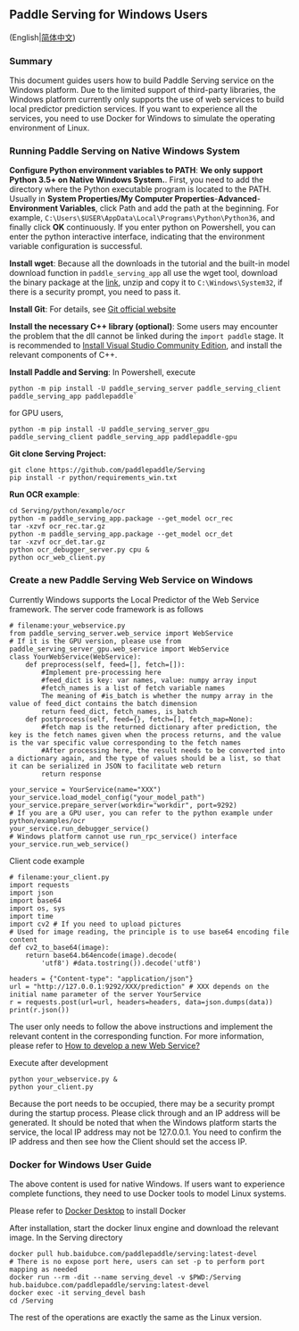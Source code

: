 ## Paddle Serving for Windows Users

(English|[简体中文](./WINDOWS_TUTORIAL_CN.md))

### Summary

This document guides users how to build Paddle Serving service on the Windows platform. Due to the limited support of third-party libraries, the Windows platform currently only supports the use of web services to build local predictor prediction services. If you want to experience all the services, you need to use Docker for Windows to simulate the operating environment of Linux.

### Running Paddle Serving on Native Windows System

**Configure Python environment variables to PATH**: **We only support Python 3.5+ on Native Windows System.**. First, you need to add the directory where the Python executable program is located to the PATH. Usually in **System Properties/My Computer Properties**-**Advanced**-**Environment Variables**, click Path and add the path at the beginning. For example, `C:\Users\$USER\AppData\Local\Programs\Python\Python36`, and finally click **OK** continuously. If you enter python on Powershell, you can enter the python interactive interface, indicating that the environment variable configuration is successful.

**Install wget**: Because all the downloads in the tutorial and the built-in model download function in `paddle_serving_app` all use the wget tool, download the binary package at the [link](http://gnuwin32.sourceforge.net/packages/wget.htm), unzip and copy it to `C:\Windows\System32`, if there is a security prompt, you need to pass it.

**Install Git**: For details, see [Git official website](https://git-scm.com/downloads)

**Install the necessary C++ library (optional)**: Some users may encounter the problem that the dll cannot be linked during the `import paddle` stage. It is recommended to [Install Visual Studio Community Edition](https://visualstudio.microsoft.com/), and install the relevant components of C++.

**Install Paddle and Serving**: In Powershell, execute

```
python -m pip install -U paddle_serving_server paddle_serving_client paddle_serving_app paddlepaddle`
```

for GPU users,

```
python -m pip install -U paddle_serving_server_gpu paddle_serving_client paddle_serving_app paddlepaddle-gpu
```

**Git clone Serving Project:**

```
git clone https://github.com/paddlepaddle/Serving
pip install -r python/requirements_win.txt
```

**Run OCR example**:

```
cd Serving/python/example/ocr
python -m paddle_serving_app.package --get_model ocr_rec
tar -xzvf ocr_rec.tar.gz
python -m paddle_serving_app.package --get_model ocr_det
tar -xzvf ocr_det.tar.gz
python ocr_debugger_server.py cpu &
python ocr_web_client.py
```

### Create a new Paddle Serving Web Service on Windows

Currently Windows supports the Local Predictor of the Web Service framework. The server code framework is as follows

```
# filename:your_webservice.py
from paddle_serving_server.web_service import WebService
# If it is the GPU version, please use from paddle_serving_server_gpu.web_service import WebService
class YourWebService(WebService):
    def preprocess(self, feed=[], fetch=[]):
        #Implement pre-processing here
        #feed_dict is key: var names, value: numpy array input
        #fetch_names is a list of fetch variable names
        The meaning of #is_batch is whether the numpy array in the value of feed_dict contains the batch dimension
        return feed_dict, fetch_names, is_batch
    def postprocess(self, feed={}, fetch=[], fetch_map=None):
        #fetch map is the returned dictionary after prediction, the key is the fetch names given when the process returns, and the value is the var specific value corresponding to the fetch names
        #After processing here, the result needs to be converted into a dictionary again, and the type of values should be a list, so that it can be serialized in JSON to facilitate web return
        return response

your_service = YourService(name="XXX")
your_service.load_model_config("your_model_path")
your_service.prepare_server(workdir="workdir", port=9292)
# If you are a GPU user, you can refer to the python example under python/examples/ocr
your_service.run_debugger_service()
# Windows platform cannot use run_rpc_service() interface
your_service.run_web_service()
```

Client code example

```
# filename:your_client.py
import requests
import json
import base64
import os, sys
import time
import cv2 # If you need to upload pictures
# Used for image reading, the principle is to use base64 encoding file content
def cv2_to_base64(image):
    return base64.b64encode(image).decode(
        'utf8') #data.tostring()).decode('utf8')

headers = {"Content-type": "application/json"}
url = "http://127.0.0.1:9292/XXX/prediction" # XXX depends on the initial name parameter of the server YourService
r = requests.post(url=url, headers=headers, data=json.dumps(data))
print(r.json())
```

The user only needs to follow the above instructions and implement the relevant content in the corresponding function. For more information, please refer to [How to develop a new Web Service? ](./NEW_WEB_SERVICE.md)

Execute after development

```
python your_webservice.py &
python your_client.py
```

Because the port needs to be occupied, there may be a security prompt during the startup process. Please click through and an IP address will be generated. It should be noted that when the Windows platform starts the service, the local IP address may not be 127.0.0.1. You need to confirm the IP address and then see how the Client should set the access IP.

### Docker for Windows User Guide

The above content is used for native Windows. If users want to experience complete functions, they need to use Docker tools to model Linux systems.

Please refer to [Docker Desktop](https://www.docker.com/products/docker-desktop) to install Docker

After installation, start the docker linux engine and download the relevant image. In the Serving directory

```
docker pull hub.baidubce.com/paddlepaddle/serving:latest-devel
# There is no expose port here, users can set -p to perform port mapping as needed
docker run --rm -dit --name serving_devel -v $PWD:/Serving hub.baidubce.com/paddlepaddle/serving:latest-devel
docker exec -it serving_devel bash
cd /Serving
```

The rest of the operations are exactly the same as the Linux version.
